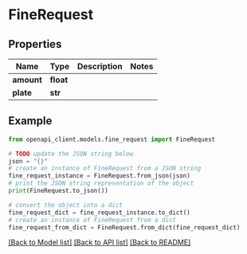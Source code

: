# FineRequest


## Properties

Name | Type | Description | Notes
------------ | ------------- | ------------- | -------------
**amount** | **float** |  | 
**plate** | **str** |  | 

## Example

```python
from openapi_client.models.fine_request import FineRequest

# TODO update the JSON string below
json = "{}"
# create an instance of FineRequest from a JSON string
fine_request_instance = FineRequest.from_json(json)
# print the JSON string representation of the object
print(FineRequest.to_json())

# convert the object into a dict
fine_request_dict = fine_request_instance.to_dict()
# create an instance of FineRequest from a dict
fine_request_from_dict = FineRequest.from_dict(fine_request_dict)
```
[[Back to Model list]](../README.md#documentation-for-models) [[Back to API list]](../README.md#documentation-for-api-endpoints) [[Back to README]](../README.md)


